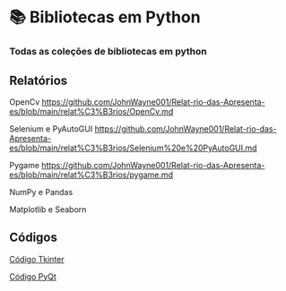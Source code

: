 # 📚 Bibliotecas em Python
### Todas as coleções de bibliotecas em python
## Relatórios

OpenCv
https://github.com/JohnWayne001/Relat-rio-das-Apresenta-es/blob/main/relat%C3%B3rios/OpenCv.md

Selenium e PyAutoGUI
https://github.com/JohnWayne001/Relat-rio-das-Apresenta-es/blob/main/relat%C3%B3rios/Selenium%20e%20PyAutoGUI.md

Pygame
https://github.com/JohnWayne001/Relat-rio-das-Apresenta-es/blob/main/relat%C3%B3rios/pygame.md

NumPy e Pandas

Matplotlib e Seaborn

## Códigos
[Código Tkinter](codigotkinter.py)

[Código PyQt](codigopyqt.py)
